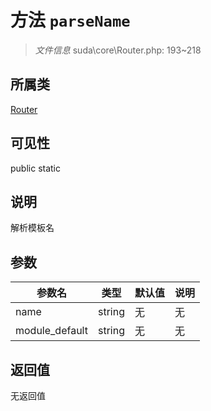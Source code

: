# 方法 `parseName`

> *文件信息* suda\core\Router.php: 193~218

## 所属类 

[Router](../Router.md)

## 可见性

 public static

## 说明

解析模板名

## 参数


| 参数名 | 类型 | 默认值 | 说明 |
|--------|-----|-------|-------|
| name |  string | 无 | 无 |
| module_default |  string | 无 | 无 |



## 返回值

无返回值
